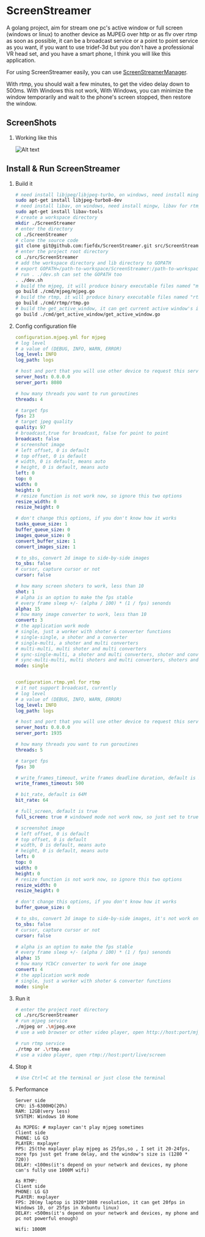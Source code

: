 ScreenStreamer
==============
A golang project, aim for stream one pc's active window or full screen (windows or linux) to another device as MJPEG
over http or as flv over rtmp as soon as possible, it can be a broadcast service or a point to point service as you
want, if you want to use tridef-3d but you don't have a professional VR head set, and you have a smart phone, I think
you will like this application.

For using ScreenStreamer easily, you can use [ScreenStreamerManager](https://github.com/fiefdx/ScreenStreamerManager).

With rtmp, you should wait a few minutes, to get the video delay down to 500ms. With Windows this not work, With Windows,
you can minimize the window temporarily and wait to the phone's screen stopped, then restore the window.

ScreenShots
-----------
1. Working like this
   
   ![Alt text](/doc/stream_video_to_phone.png?raw=true "stream_video_to_phone")

Install & Run ScreenStreamer
----------------------------
1. Build it
   
   ```bash
   # need install libjpeg/libjpeg-turbo, on windows, need install mingw, libjpeg/libjpeg-turbo for mjpeg
   sudo apt-get install libjpeg-turbo8-dev
   # need install libav, on windows, need install mingw, libav for rtmp
   sudo apt-get install libav-tools
   # create a workspace directory
   mkdir ./ScreenStreamer
   # enter the directory
   cd ./ScreenStreamer
   # clone the source code
   git clone git@github.com:fiefdx/ScreenStreamer.git src/ScreenStreamer
   # enter the project root directory
   cd ./src/ScreenStreamer
   # add the workspace directory and lib directory to GOPATH
   # export GOPATH=/path-to-workspace/ScreenStreamer:/path-to-workspace/ScreenStreamer/src/ScreenStreamer/lib
   # run . ./dev.sh can set the GOPATH too
   . ./dev.sh
   # build the mjpeg, it will produce binary executable files named "mjpeg" or "mjpeg.exe"
   go build ./cmd/mjpeg/mjpeg.go
   # build the rtmp, it will produce binary executable files named "rtmp" or "rtmp.exe"
   go build ./cmd/rtmp/rtmp.go
   # build the get_active_window, it can get current active window's id for ScreenStreamerManager
   go build ./cmd/get_active_window/get_active_window.go

   ```
2. Config configuration file
   
   ```yaml
   configuration.mjpeg.yml for mjpeg
   # log level
   # a value of (DEBUG, INFO, WARN, ERROR)
   log_level: INFO
   log_path: logs

   # host and port that you will use other device to request this service
   server_host: 0.0.0.0
   server_port: 8080

   # how many threads you want to run goroutines
   threads: 4

   # target fps
   fps: 23
   # target jpeg quality
   quality: 97
   # broadcast,true for broadcast, false for point to point
   broadcast: false
   # screenshot image 
   # left offset, 0 is default
   # top offset, 0 is default
   # width, 0 is default, means auto
   # height, 0 is default, means auto
   left: 0
   top: 0
   width: 0
   height: 0
   # resize function is not work now, so ignore this two options
   resize_width: 0
   resize_height: 0

   # don't change this options, if you don't know how it works
   tasks_queue_size: 1
   buffer_queue_size: 0
   images_queue_size: 0
   convert_buffer_size: 1
   convert_images_size: 1

   # to_sbs, convert 2d image to side-by-side images
   to_sbs: false
   # cursor, capture cursor or not
   cursor: false

   # how many screen shoters to work, less than 10
   shot: 1
   # alpha is an option to make the fps stable
   # every frame sleep +/- (alpha / 100) * (1 / fps) senonds
   alpha: 15
   # how many image converter to work, less than 10
   convert: 3
   # the application work mode
   # single, just a worker with shoter & converter functions
   # single-single, a shoter and a converter
   # single-multi, a shoter and multi converters
   # multi-multi, multi shoter and multi converters
   # sync-single-multi, a shoter and multi converters, shoter and converters works synchronizely
   # sync-multi-multi, multi shoters and multi converters, shoters and converters works synchronizely
   mode: single


   configuration.rtmp.yml for rtmp
   # it not support broadcast, currently
   # log level
   # a value of (DEBUG, INFO, WARN, ERROR)
   log_level: INFO
   log_path: logs

   # host and port that you will use other device to request this service
   server_host: 0.0.0.0
   server_port: 1935

   # how many threads you want to run goroutines
   threads: 5

   # target fps
   fps: 30

   # write_frames_timeout, write frames deadline duration, default is 500ms
   write_frames_timeout: 500

   # bit_rate, default is 64M
   bit_rate: 64

   # full_screen, default is true
   full_screen: true # windowed mode not work now, so just set to true, if you want to capture window, then use ScreenStreamerManager

   # screenshot image
   # left offset, 0 is default
   # top offset, 0 is default
   # width, 0 is default, means auto
   # height, 0 is default, means auto
   left: 0
   top: 0
   width: 0
   height: 0
   # resize function is not work now, so ignore this two options
   resize_width: 0
   resize_height: 0

   # don't change this options, if you don't know how it works
   buffer_queue_size: 0

   # to_sbs, convert 2d image to side-by-side images, it's not work on full screen mode
   to_sbs: false
   # cursor, capture cursor or not
   cursor: false

   # alpha is an option to make the fps stable
   # every frame sleep +/- (alpha / 100) * (1 / fps) senonds
   alpha: 15
   # how many YCbCr converter to work for one image
   convert: 4
   # the application work mode
   # single, just a worker with shoter & converter functions
   mode: single
   ```
3. Run it
   
   ```bash
   # enter the project root directory
   cd ./src/ScreenStreamer
   # run mjpeg service
   ./mjpeg or .\mjpeg.exe
   # use a web browser or other video player, open http://host:port/mjpeg

   # run rtmp service
   ./rtmp or .\rtmp.exe
   # use a video player, open rtmp://host:port/live/screen
   ```
4. Stop it
   
   ```bash
   # Use Ctrl+C at the terminal or just close the terminal
   ```
5. Performance
   
   ```
   Server side
   CPU: i5-6300HQ(20%)
   RAM: 12GB(very less)
   SYSTEM: Windows 10 Home

   As MJPEG: # mxplayer can't play mjpeg sometimes
   Client side
   PHONE: LG G3
   PLAYER: mxplayer
   FPS: 25(the mxplayer play mjpeg as 25fps,so , I set it 20-24fps, more fps just get frame delay, and the window's size is (1280 * 720))
   DELAY: <100ms(it's depend on your network and devices, my phone can's fully use 1000M wifi)

   As RTMP:
   Client side
   PHONE: LG G3
   PLAYER: mxplayer
   FPS: 20(my laptop is 1920*1080 resolution, it can get 20fps in Windows 10, or 25fps in Xubuntu linux)
   DELAY: <500ms(it's depend on your network and devices, my phone and pc not powerful enough)

   Wifi: 1000M
   ```
